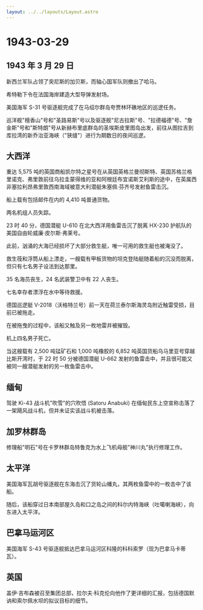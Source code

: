 ```yaml
---
layout: ../../layouts/Layout.astro
---
```


# 1943-03-29

## 1943 年 3 月 29 日

新西兰军队占领了突尼斯的加贝斯，而轴心国军队则撤出了哈马。

希特勒下令在法国海岸建造大型导弹发射场。

美国海军 S-31 号驱逐舰完成了在马绍尔群岛夸贾林环礁地区的巡逻任务。

巡洋舰"檀香山"号和"圣路易斯"号以及驱逐舰"尼古拉斯"号、"拉德福德"号、"詹金斯"号和"斯特朗"号从新赫布里底群岛的圣埃斯皮里图岛出发，前往从图拉吉到库拉湾的新乔治亚海峡（"狭缝"）进行为期数日的夜间巡逻。

## 大西洋

重达 5,575
吨的英国商船凯尔特之星号在从英国英格兰曼彻斯特、英国苏格兰格里诺克、弗里敦前往乌拉圭蒙得维的亚和阿根廷布宜诺斯艾利斯的途中，在英属西非塞拉利昂弗里敦西南海域被意大利潜艇朱塞佩·芬齐号发射鱼雷击沉。

船上载有包括邮件在内的 4,410 吨普通货物。

两名机组人员失踪。

23 时 40 分，德国潜艇 U-610 在北大西洋用鱼雷击沉了脱离 HX-230
护航队的美国自由轮威廉·皮尔斯·弗莱号。

此前，汹涌的大海已经损坏了大部分救生艇，唯一可用的救生艇也被淹没了。

救生筏和浮筒从船上漂走，一艘载有甲板货物的坦克登陆艇随着船的沉没而脱离，但只有七名男子设法到达那里。

35 名海员丧生，24 名武装警卫中有 22 人丧生。

七名幸存者漂浮在水中等待救援。

德国巡逻艇
V-2018（沃格特兰号）前一天在荷兰泰尔斯海灵岛附近触雷受损，目前已被拖走。

在被拖曳的过程中，该船又触及另一枚地雷并被摧毁。

机上四名男子死亡。

当这艘载有 2,500 吨锰矿石和 1,000 吨橡胶的 6,852
吨英国货船乌马里亚号穿越比斯开湾时，于 22 时 50 分被德国潜艇 U-662
发射的鱼雷击中，并且很可能又被同一艘潜艇发射的另一枚鱼雷击中。

## 缅甸

驾驶 Ki-43 战斗机"吹雪"的穴吹悟 (Satoru Anabuki)
在缅甸民东上空宣称击落了一架飓风战斗机，但并未证实该战斗机被击落。

## 加罗林群岛

修理船"明石"号在卡罗林群岛特鲁克为水上飞机母舰"神川丸"执行修理工作。

## 太平洋

美国海军瓦胡号驱逐舰在东海击沉了货轮山幡丸，其两枚鱼雷中的一枚击中了该船。

随后，该船穿过日本南部屋久岛和口之岛之间的科尔内特海峡（吐噶喇海峡），向东进入太平洋。

## 巴拿马运河区

美国海军 S-43
号驱逐舰抵达巴拿马运河区科隆的科科索罗（现为巴拿马卡蒂瓦）。

## 英国

盖伊·吉布森被召至集团总部，拉尔夫·科克伦向他作了更详细的汇报，包括德国默讷和索尔佩水坝的拟议目标的细节。
